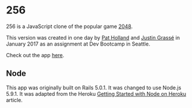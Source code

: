# 256

256 is a JavaScript clone of the popular game [2048](https://gabrielecirulli.github.io/2048/).

This version was created in one day by [Pat Holland](https://github.com/pholls) and [Justin Grassé](https://github.com/justGrasse) in January 2017 as an assignment at Dev Bootcamp in Seattle.

Check out the app [here](http://game256.herokuapp.com).

## Node

This app was originally built on Rails 5.0.1. It was changed to use Node.js 5.9.1. It was adapted from the Heroku [Getting Started with Node on Heroku](https://devcenter.heroku.com/articles/getting-started-with-nodejs) article.
